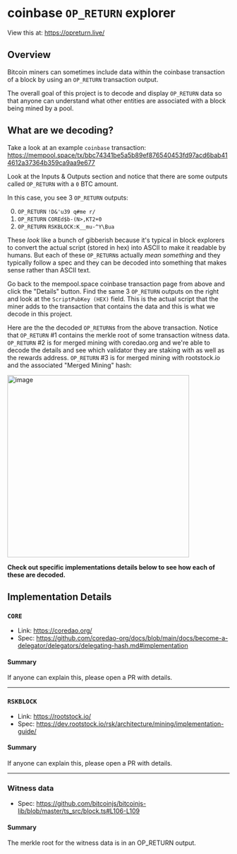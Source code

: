 # coinbase `OP_RETURN` explorer
View this at: https://opreturn.live/

## Overview
Bitcoin miners can sometimes include data within the coinbase transaction of a block by using an `OP_RETURN` transaction output.

The overall goal of this project is to decode and display `OP_RETURN` data so that anyone can understand what other entities are associated with a block being mined by a pool.

## What are we decoding?
Take a look at an example `coinbase` transaction: <a href="https://mempool.space/tx/bbc74341be5a5b89ef876540453fd97acd6bab414612a37364b359ca9aa9e677" target="_blank">https://mempool.space/tx/bbc74341be5a5b89ef876540453fd97acd6bab414612a37364b359ca9aa9e677</a>

Look at the Inputs & Outputs section and notice that there are some outputs called `OP_RETURN` with a `0` BTC amount.

In this case, you see 3 `OP_RETURN` outputs:

0. `OP_RETURN` `!D&'u39 q#me r/`
1. `OP_RETURN` `COREd$b-(N>,KT2+0`
2. `OP_RETURN` `RSKBLOCK:K__mu-^Y\Bua`

These _look_ like a bunch of gibberish because it's typical in block explorers to convert the actual script (stored in hex) into ASCII to make it readable by humans. But each of these `OP_RETURN`s actually _mean something_ and they typically follow a spec and they can be decoded into something that makes sense rather than ASCII text.

Go back to the mempool.space coinbase transaction page from above and click the "Details" button. Find the same 3 `OP_RETURN` outputs on the right and look at the `ScriptPubKey (HEX)` field. This is the actual script that the miner adds to the transaction that contains the data and this is what we decode in this project.

Here are the the decoded `OP_RETURN`s from the above transaction. Notice that `OP_RETURN` #1 contains the merkle root of some transaction witness data. `OP_RETURN` #2 is for merged mining with coredao.org and we're able to decode the details and see which validator they are staking with as well as the rewards address. `OP_RETURN` #3 is for merged mining with rootstock.io and the associated "Merged Mining" hash:

<img width="412" alt="image" src="https://github.com/bboerst/coinbase-opreturn-explorer/assets/1393271/abf9bfd3-440d-4d2e-8465-e0e1c4a3d35a">

**Check out specific implementations details below to see how each of these are decoded.**

## Implementation Details

### `CORE`
- Link: https://coredao.org/
- Spec: https://github.com/coredao-org/docs/blob/main/docs/become-a-delegator/delegators/delegating-hash.md#implementation

#### Summary
If anyone can explain this, please open a PR with details.

---
### `RSKBLOCK`
- Link: https://rootstock.io/
- Spec: https://dev.rootstock.io/rsk/architecture/mining/implementation-guide/

#### Summary
If anyone can explain this, please open a PR with details.

---
### Witness data
- Spec: https://github.com/bitcoinjs/bitcoinjs-lib/blob/master/ts_src/block.ts#L106-L109

#### Summary
The merkle root for the witness data is in an OP_RETURN output.
